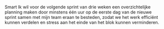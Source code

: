 Smart
Ik wil voor de volgende sprint van drie weken een overzichtelijke planning maken door minstens één uur op de eerste dag van de nieuwe sprint samen met mijn team eraan te besteden, zodat we het werk efficiënt kunnen verdelen en stress aan het einde van het blok kunnen verminderen.